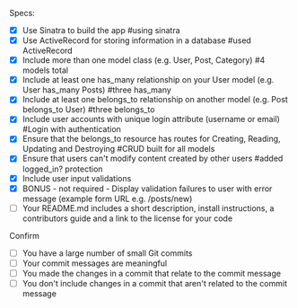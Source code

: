 
Specs:
- [x] Use Sinatra to build the app
    #using sinatra
- [x] Use ActiveRecord for storing information in a database
    #used ActiveRecord
- [x] Include more than one model class (e.g. User, Post, Category)
    #4 models total
- [x] Include at least one has_many relationship on your User model (e.g. User has_many Posts)
    #three has_many
- [x] Include at least one belongs_to relationship on another model (e.g. Post belongs_to User)
    #three belongs_to
- [x] Include user accounts with unique login attribute (username or email)
    #Login with authentication
- [x] Ensure that the belongs_to resource has routes for Creating, Reading, Updating and Destroying
    #CRUD built for all models
- [x] Ensure that users can't modify content created by other users
    #added logged_in? protection
- [x] Include user input validations
- [x] BONUS - not required - Display validation failures to user with error message (example form URL e.g. /posts/new)
- [ ] Your README.md includes a short description, install instructions, a contributors guide and a link to the license for your code

Confirm
- [ ] You have a large number of small Git commits
- [ ] Your commit messages are meaningful
- [ ] You made the changes in a commit that relate to the commit message
- [ ] You don't include changes in a commit that aren't related to the commit message
